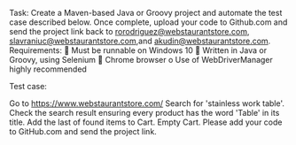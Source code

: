Task: Create a Maven-based Java or Groovy project and automate the test case described below. Once complete, upload your code to Github.com and send the project link back to rorodriguez@webstaurantstore.com, slavraniuc@webstaurantstore.com,and akudin@webstaurantstore.com. Requirements:  Must be runnable on Windows 10  Written in Java or Groovy, using Selenium  Chrome browser o Use of WebDriverManager highly recommended

Test case:

Go to https://www.webstaurantstore.com/
Search for 'stainless work table'.
Check the search result ensuring every product has the word 'Table' in its title.
Add the last of found items to Cart.
Empty Cart.
Please add your code to GitHub.com and send the project link.
